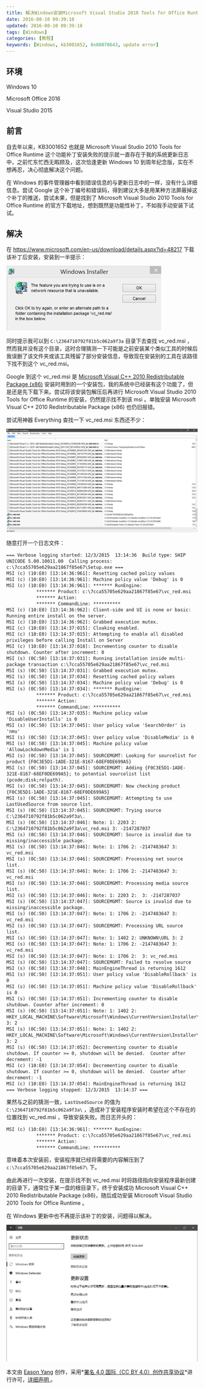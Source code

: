 ```yaml
---
title: 解决Windows安装Microsoft Visual Studio 2010 Tools for Office Runtime(kb3001652)提示0x80070643错误的问题
date: 2016-08-10 09:39:18
updated: 2016-08-10 09:39:18
tags: [Windows]
categories: [教程]
keywords: [Windows, kb3001652, 0x80070643, update error]
---
```


## 环境

Windows 10

Microsoft Office 2016

Visual Studio 2015

## 前言

自去年以来，KB3001652 也就是 Microsoft Visual Studio 2010 Tools for Office Runtime 这个功能补丁安装失败的提示就一直存在于我的系统更新日志中，之前忙东忙西无暇顾及，这次恰逢更新 Windows 10 到周年纪念版，实在不想再忍，决心彻底解决这个问题。

在 Windows 的事件管理器中看到错误信息的与更新日志中的一样，没有什么详细信息。尝试 Google 这个补丁编号和错误码，得到建议大多是用某种方法屏蔽掉这个补丁的推送，尝试未果，但是找到了 Microsoft Visual Studio 2010 Tools for Office Runtime 的官方下载地址，想到既然是功能性补丁，不如我手动安装下试试。<!--more-->

## 解决

在 https://www.microsoft.com/en-us/download/details.aspx?id=48217 下载该补丁后安装，安装到一半提示：

![error](fix-the-installation-failure-of-windows-kb3001652/cannot-find-vc_red.png)

同时提示我可以到 `C:\2364710792f81b5c062a9f3a` 目录下去查找 vc_red.msi ，然而我并没有这个目录，这时合理猜测一下可能是之前安装某个类似工具的时候后我误删了该文件夹或该工具残留了部分安装信息，导致现在安装别的工具在该路径下找不到这个 vc_red.msi。

Google 到这个 vc_red.msi 是 [Microsoft Visual C++ 2010 Redistributable Package (x86)](https://download.microsoft.com/download/C/6/D/C6D0FD4E-9E53-4897-9B91-836EBA2AACD3/vcredist_x86.exe) 安装时用到的一个安装包，我的系统中已经装有这个功能了，但是还是先下载下来。尝试将该安装包解压后再进行 Microsoft Visual Studio 2010 Tools for Office Runtime 的安装，仍然提示找不到该 msi 。单独安装 Microsoft Visual C++ 2010 Redistributable Package (x86) 也仍旧报错。

尝试用神器 Everything 查找一下 vc_red.msi 东西还不少：

![everything](fix-the-installation-failure-of-windows-kb3001652/everything.png)

随意打开一个日志文件：

```
=== Verbose logging started: 12/3/2015  13:14:36  Build type: SHIP UNICODE 5.00.10011.00  Calling process: c:\7cca55705e629aa21867f85e67\Setup.exe ===
MSI (c) (10:E0) [13:14:36:961]: Resetting cached policy values
MSI (c) (10:E0) [13:14:36:961]: Machine policy value 'Debug' is 0
MSI (c) (10:E0) [13:14:36:961]: ******* RunEngine:
           ******* Product: c:\7cca55705e629aa21867f85e67\vc_red.msi
           ******* Action: 
           ******* CommandLine: **********
MSI (c) (10:E0) [13:14:36:962]: Client-side and UI is none or basic: Running entire install on the server.
MSI (c) (10:E0) [13:14:36:962]: Grabbed execution mutex.
MSI (c) (10:E0) [13:14:37:015]: Cloaking enabled.
MSI (c) (10:E0) [13:14:37:015]: Attempting to enable all disabled privileges before calling Install on Server
MSI (c) (10:E0) [13:14:37:018]: Incrementing counter to disable shutdown. Counter after increment: 0
MSI (s) (0C:50) [13:14:37:031]: Running installation inside multi-package transaction c:\7cca55705e629aa21867f85e67\vc_red.msi
MSI (s) (0C:50) [13:14:37:031]: Grabbed execution mutex.
MSI (s) (0C:50) [13:14:37:034]: Resetting cached policy values
MSI (s) (0C:50) [13:14:37:034]: Machine policy value 'Debug' is 0
MSI (s) (0C:50) [13:14:37:034]: ******* RunEngine:
           ******* Product: c:\7cca55705e629aa21867f85e67\vc_red.msi
           ******* Action: 
           ******* CommandLine: **********
MSI (s) (0C:50) [13:14:37:035]: Machine policy value 'DisableUserInstalls' is 0
MSI (s) (0C:50) [13:14:37:045]: User policy value 'SearchOrder' is 'nmu'
MSI (s) (0C:50) [13:14:37:045]: User policy value 'DisableMedia' is 0
MSI (s) (0C:50) [13:14:37:045]: Machine policy value 'AllowLockdownMedia' is 1
MSI (s) (0C:50) [13:14:37:045]: SOURCEMGMT: Looking for sourcelist for product {F0C3E5D1-1ADE-321E-8167-68EF0DE699A5}
MSI (s) (0C:50) [13:14:37:045]: SOURCEMGMT: Adding {F0C3E5D1-1ADE-321E-8167-68EF0DE699A5}; to potential sourcelist list (pcode;disk;relpath).
MSI (s) (0C:50) [13:14:37:045]: SOURCEMGMT: Now checking product {F0C3E5D1-1ADE-321E-8167-68EF0DE699A5}
MSI (s) (0C:50) [13:14:37:045]: SOURCEMGMT: Attempting to use LastUsedSource from source list.
MSI (s) (0C:50) [13:14:37:045]: SOURCEMGMT: Trying source C:\2364710792f81b5c062a9f3a\.
MSI (s) (0C:50) [13:14:37:046]: Note: 1: 2203 2: C:\2364710792f81b5c062a9f3a\vc_red.msi 3: -2147287037 
MSI (s) (0C:50) [13:14:37:046]: SOURCEMGMT: Source is invalid due to missing/inaccessible package.
MSI (s) (0C:50) [13:14:37:046]: Note: 1: 1706 2: -2147483647 3: vc_red.msi 
MSI (s) (0C:50) [13:14:37:046]: SOURCEMGMT: Processing net source list.
MSI (s) (0C:50) [13:14:37:046]: Note: 1: 1706 2: -2147483647 3: vc_red.msi 
MSI (s) (0C:50) [13:14:37:046]: SOURCEMGMT: Processing media source list.
MSI (s) (0C:50) [13:14:37:046]: Note: 1: 2203 2:  3: -2147287037 
MSI (s) (0C:50) [13:14:37:047]: SOURCEMGMT: Source is invalid due to missing/inaccessible package.
MSI (s) (0C:50) [13:14:37:047]: Note: 1: 1706 2: -2147483647 3: vc_red.msi 
MSI (s) (0C:50) [13:14:37:047]: SOURCEMGMT: Processing URL source list.
MSI (s) (0C:50) [13:14:37:047]: Note: 1: 1402 2: UNKNOWN\URL 3: 2 
MSI (s) (0C:50) [13:14:37:047]: Note: 1: 1706 2: -2147483647 3: vc_red.msi 
MSI (s) (0C:50) [13:14:37:047]: Note: 1: 1706 2:  3: vc_red.msi 
MSI (s) (0C:50) [13:14:37:047]: SOURCEMGMT: Failed to resolve source
MSI (s) (0C:50) [13:14:37:048]: MainEngineThread is returning 1612
MSI (s) (0C:50) [13:14:37:051]: User policy value 'DisableRollback' is 0
MSI (s) (0C:50) [13:14:37:051]: Machine policy value 'DisableRollback' is 0
MSI (s) (0C:50) [13:14:37:051]: Incrementing counter to disable shutdown. Counter after increment: 0
MSI (s) (0C:50) [13:14:37:051]: Note: 1: 1402 2: HKEY_LOCAL_MACHINE\Software\Microsoft\Windows\CurrentVersion\Installer\Rollback\Scripts 3: 2 
MSI (s) (0C:50) [13:14:37:051]: Note: 1: 1402 2: HKEY_LOCAL_MACHINE\Software\Microsoft\Windows\CurrentVersion\Installer\Rollback\Scripts 3: 2 
MSI (s) (0C:50) [13:14:37:052]: Decrementing counter to disable shutdown. If counter >= 0, shutdown will be denied.  Counter after decrement: -1
MSI (c) (10:E0) [13:14:37:054]: Decrementing counter to disable shutdown. If counter >= 0, shutdown will be denied.  Counter after decrement: -1
MSI (c) (10:E0) [13:14:37:054]: MainEngineThread is returning 1612
=== Verbose logging stopped: 12/3/2015  13:14:37 ===
```

果然与之前的猜测一致，`LastUsedSource` 的值为 `C:\2364710792f81b5c062a9f3a\` ，造成补丁安装程序安装时希望在这个不存在的位置找到 vc_red.msi ，导致安装失败。而日志开头的：

```
MSI (c) (10:E0) [13:14:36:961]: ******* RunEngine:
           ******* Product: c:\7cca55705e629aa21867f85e67\vc_red.msi
           ******* Action: 
           ******* CommandLine: **********
```

意味着本次安装前，安装程序就已经将需要的内容解压到了 `c:\7cca55705e629aa21867f85e67\`  下。

由此再进行一次安装，在提示找不到 vc_red.msi 时将路径指向安装程序最新创建的目录下，通常位于某一盘的根目录下，终于安装成功 Microsoft Visual C++ 2010 Redistributable Package (x86)，随后成功安装 Microsoft Visual Studio 2010 Tools for Office Runtime 。

在 Windows 更新中也不再提示该补丁的安装，问题得以解决。

![result](fix-the-installation-failure-of-windows-kb3001652/result.png)

本文由 [Eason Yang](https://easonyang.com) 创作，采用*[署名 4.0 国际（CC BY 4.0）创作共享协议](http://creativecommons.org/licenses/by/4.0/deed.zh)*进行许可，[详细声明 ](https://easonyang.com/about/)。